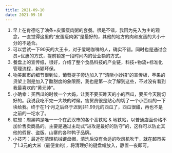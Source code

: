 ```yaml
---
title: 2021-09-10
date: 2021-09-10
---
```


1. 早上在肯德吃了油条+皮蛋瘦肉粥的套餐。很是不错，我因为先入为主的观念，一直觉得这里的“皮蛋瘦肉粥”是最好的，其他的地方的肉和皮蛋的大小十分的不适合。
2. 可以尝试一下90天的大王卡，对于爱喝咖啡的人，确实不错。同时也是通过会员+优惠的方式，提前锁定一段时间内的营业额的方式。
3. 餐盘上的宣传纸，很好，介绍了整个食品科技的产业链，科技+物流+标准化管理流程，新颖环保。
4. 物美超市的细节很到位，葡萄提子旁边加入了“清晰小妙招”的宣传板，苹果的货架上则是加入了酸甜度的象限图，我也是第一次了解到这些，不过没有看到我最喜欢的“黄元帅”。
5. 小确幸：买西瓜的时候一个大妈，让我不要买昨天的小的西瓜，要买今天刚切好的。我说我吃不完一大块的时候，售货员很是贴心的切了一个小西瓜的一下块给我。终于在1个月之后终于迟到非1.99元的西瓜了，西瓜很甜，再也不是之前的一坨水了。
6. 联想：周黑鸭是唯一一个在武汉市的各个高铁站 & 地铁站，以普通店面价格不加价售卖商品的。主要是通过主动式“进攻是最好的防守”的，这样可以防止其他的假冒、盗版、山寨的各种鸭子品牌。
7. 小技巧：最近在清理机械键盘帽，清洗后没有合适的吹风机吹干，就在超市买了1.3元的大米（最便宜的），将清理好的键盘帽放入，静置一夜即可。